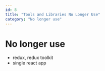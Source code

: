 ```yaml
---
id: 8
title: "Tools and Libraries No Longer Use"
category: "No longer use"
---
```


# No longer use

- redux, redux toolkit
- single react app

